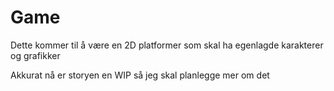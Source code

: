 # Game

Dette kommer til å være en 2D platformer som skal ha egenlagde karakterer og grafikker

Akkurat nå er storyen en WIP så jeg skal planlegge mer om det
